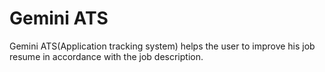 # Gemini ATS
 Gemini ATS(Application tracking system) helps the user to improve his job resume in accordance with the job description.

